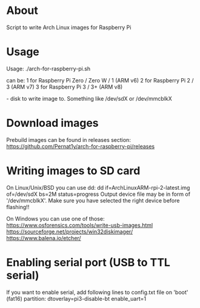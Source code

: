 # About
Script to write Arch Linux images for Raspberry Pi

# Usage
Usage: ./arch-for-raspberry-pi.sh <version> <device>

 <version> can be: 
  1 for Raspberry Pi Zero / Zero W / 1 (ARM v6) 
  2 for Raspberry Pi 2 / 3 (ARM v7) 
  3 for Raspberry Pi 3 / 3+ (ARM v8) 

 <device> - disk to write image to. Something like /dev/sdX or /dev/mmcblkX

# Download images
Prebuild images can be found in releases section:
https://github.com/Pernat1y/arch-for-raspberry-pi/releases

# Writing images to SD card
On Linux/Unix/BSD you can use dd:
dd if=ArchLinuxARM-rpi-2-latest.img of=/dev/sdX bs=2M status=progress
Output device file may be in form of '/dev/mmcblkX'. Make sure you have selected the right device before flashing!!

On Windows you can use one of those:
https://www.osforensics.com/tools/write-usb-images.html
https://sourceforge.net/projects/win32diskimager/
https://www.balena.io/etcher/

# Enabling serial port (USB to TTL serial)
If you want to enable serial, add following lines to config.txt file on 'boot' (fat16) partition:
dtoverlay=pi3-disable-bt
enable_uart=1


